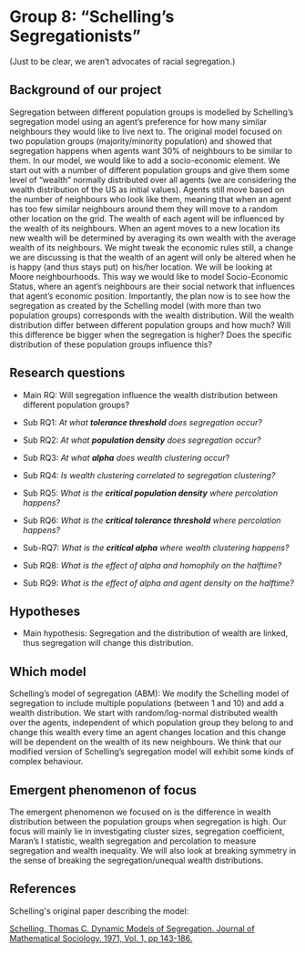 # Group 8: “Schelling’s Segregationists”                              
(Just to be clear, we aren’t advocates of racial segregation.)

## Background of our project

Segregation between different population groups is modelled by Schelling’s segregation model using an agent’s preference for how many similar neighbours they would like to live next to. The original model focused on two population groups (majority/minority population) and showed that segregation happens when agents want 30% of neighbours to be similar to them. In our model, we would like to add a socio-economic element. We start out with a number of different population groups and give them some level of “wealth” normally distributed over all agents (we are considering the wealth distribution of the US as initial values). Agents still move based on the number of neighbours who look like them, meaning that when an agent has too few similar neighbours around them they will move to a random other location on the grid. The wealth of each agent will be influenced by the wealth of its neighbours. When an agent moves to a new location its new wealth will be determined by averaging its own wealth with the average wealth of its neighbours. We might tweak the economic rules still, a change we are discussing is that the wealth of an agent will only be altered when he is happy (and thus stays put) on his/her location. We will be looking at Moore neighbourhoods. This way we would like to model Socio-Economic Status, where an agent’s neighbours are their social network that influences that agent’s economic position. Importantly, the plan now is to see how the segregation as created by the Schelling model (with more than two population groups) corresponds with the wealth distribution. Will the wealth distribution differ between different population groups and how much? Will this difference be bigger when the segregation is higher? Does the specific distribution of these population groups influence this?

## Research questions
- Main RQ: Will segregation influence the wealth distribution between different population groups?

- Sub RQ1: *At what **tolerance threshold** does segregation occur?*
- Sub RQ2: *At what **population density** does segregation occur?*
- Sub RQ3: *At what **alpha** does wealth clustering occur*?
- Sub RQ4: *Is wealth clustering correlated to segregation clustering?*
- Sub RQ5: *What is the **critical population density** where percolation happens?* 
- Sub RQ6: *What is the **critical tolerance threshold** where percolation happens?*
- Sub-RQ7: *What is the **critical alpha** where wealth clustering happens?* 
- Sub RQ8: *What is the effect of *alpha and homophily* on the halftime?*
- Sub RQ9: *What is the effect of *alpha and agent density* on the halftime?*

## Hypotheses

- Main hypothesis: Segregation and the distribution of wealth are linked, thus segregation will change this distribution. 

## Which model

Schelling’s model of segregation (ABM): We modify the Schelling model of segregation to include multiple populations (between 1 and 10) and add a wealth distribution. We start with random/log-normal distributed wealth over the agents, independent of which population group they belong to and change this wealth every time an agent changes location and this change will be dependent on the wealth of its new neighbours. We think that our modified version of Schelling’s segregation model will exhibit some kinds of complex behaviour. 

## Emergent phenomenon of focus

 The emergent phenomenon we focused on is the difference in wealth distribution between the population groups when segregation is high. Our focus will mainly lie in investigating cluster sizes, segregation coefficient, Maran’s I statistic, wealth segregation and percolation to measure segregation and wealth inequality. We will also look at breaking symmetry in the sense of breaking the segregation/unequal wealth distributions.

## References

Schelling's original paper describing the model:

[Schelling, Thomas C. Dynamic Models of Segregation. Journal of Mathematical Sociology. 1971, Vol. 1, pp 143-186.](https://www.stat.berkeley.edu/~aldous/157/Papers/Schelling_Seg_Models.pdf)